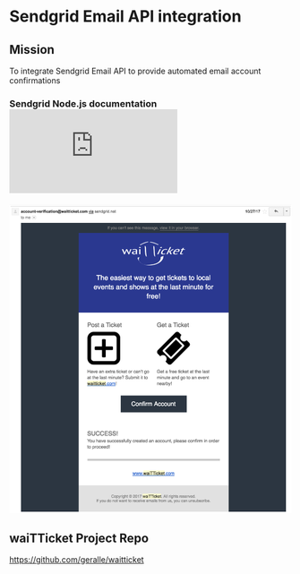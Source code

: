 # Sendgrid Email API integration

## Mission
To integrate Sendgrid Email API to provide automated email account confirmations

### Sendgrid Node.js documentation ![SendgridAPI](https://sendgrid.com/docs/Integrate/Code_Examples/v3_Mail/nodejs.html)
![Email confirmation screenshot](https://github.com/leodotng/sendgridproject/blob/master/public/images/email.png)




## waiTTicket Project Repo
https://github.com/geralle/waitticket
